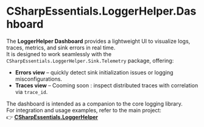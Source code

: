 # CSharpEssentials.LoggerHelper.Dashboard

The **LoggerHelper Dashboard** provides a lightweight UI to visualize logs, traces, metrics, and sink errors in real time.  
It is designed to work seamlessly with the `CSharpEssentials.LoggerHelper.Sink.Telemetry` package, offering:

- **Errors view** – quickly detect sink initialization issues or logging misconfigurations.  
- **Traces view** – Cooming soon : inspect distributed traces with correlation via `trace_id`.  

The dashboard is intended as a companion to the core logging library.  
For integration and usage examples, refer to the main project:  
👉 [**CSharpEssentials.LoggerHelper**](../CSharpEssentials.LoggerHelper)
